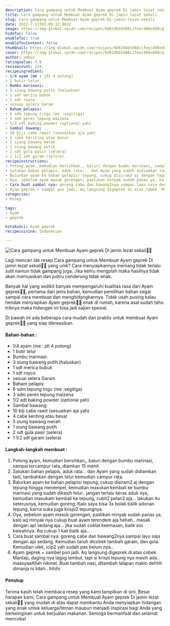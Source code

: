 ```yaml
---
description: Cara gampang untuk Membuat Ayam geprek Di jamin lezat sekali"
title: Cara gampang untuk Membuat Ayam geprek Di jamin lezat sekali
slug: Cara-gampang-untuk-Membuat-Ayam-geprek-Di-jamin-lezat-sekali
date: 2022-7-11T03:09:12.063Z
image: https://img-global.cpcdn.com/recipes/68619bb5d88c1fee/400x400cq70/photo.jpg
hideToc: false
enableToc: true
enableTocContent: false
thumbnail: https://img-global.cpcdn.com/recipes/68619bb5d88c1fee/400x400cq70/photo.jpg
cover: https://img-global.cpcdn.com/recipes/68619bb5d88c1fee/400x400cq70/photo.jpg
author: admin
ratingvalue: 4.8
reviewcount: 124
recipeingredient:
- 1/4 ayam (me : jdi 4 potong)
- 1 butir telur
- Bumbu marinasi:
- 3 siung bawang putih (haluskan)
- 1 sdt merica bubuk
- 1 sdt royco
- sesuai selera Garam
- Baham pelapis:
- 6 sdm tepung trigu (me :segitiga)
- 3 sdm peres tepung maizena
- 1/2 sdt baking powder (optional yah)
- Sambal bawang:
- 10 biji cabe rawit (sesuaikan aja yah)
- 4 cabe keriting atau besar
- 5 siung bawang merah
- 1 siung bawang putih
- 2 sdt gula pasir (selera)
- 1 1/2 sdt garam (selera)
recipeinstructions:
- Potong ayam, kemudian bersihkan,, baluri dengan bumbu marinasi, sampai tercampur rata, diamkan 15 menit
- Satukan bahan pelapis, aduk rata... dan Ayam yang sudah didiamkan tadi, tambahkan dengan telur kemudian campur rata.
- Balurkan ayam ke bahan pelapis/ tepung, cukup disiram2 aj dengan tepung hingga menempel, kemudian masukan kembali ke bumbu marinasi yang sudah dikasih telur.. jangan terlalu keras aduk nya, kemudian masukam kembali ke tepung, cubit2 pelan2 aja... lakukan itu seterusnya, kemudian goreng. Kalo saya bisa 3x bolak balik adonan tepung, karna suka juga krispi2 tepungnya.
- Oya, sebelum ayam masuk gorengan, pastikan minyak sudah panas ya, kalo aq minyak nya cukup buat ayam terendem aja heheh.. masak dengan api sedang aja... jika sudah coklat keemasan, balik sisi bawahnya. Aq cukup 1 kali balik aja...
- Cara buat sambal nya: goreng cabe dan bawang2nya sampai layu saja dengan api sedang. Kemudian taruh dicobek tambah garam, dan gula. Kemudian ulek, icip2 yah sudah pas belum nya..
- Ayam geprek + sambel pun jadi. Aq langsung digeprek di atas cobek. Mantap, daging nya lagsg lembut, tapi si krispi tepung nya masih ada.. maasyaaAllah nikmat. Buat tambah nasi, ditambah lalapan makin dehhh dimanja ni lidah.. hihihi
categories:
- Resep

tags:
- Ayam
- geprek

katakunci: Ayam geprek
recipecuisine: Indonesian

---
```


![Cara gampang untuk Membuat Ayam geprek Di jamin lezat sekali👩‍🍳](https://img-global.cpcdn.com/recipes/68619bb5d88c1fee/400x400cq70/photo.jpg)

Lagi mencari ide resep Cara gampang untuk Membuat Ayam geprek Di jamin lezat sekali👩‍🍳 yang unik? Cara menyiapkannya memang tidak terlalu sulit namun tidak gampang juga. Jika keliru mengolah maka hasilnya tidak akan memuaskan dan justru cenderung tidak enak.

Banyak hal yang sedikit banyak mempengaruhi kualitas rasa dari Ayam geprek👩‍🍳, pertama dari jenis bahan, kemudian pemilihan bahan segar sampai cara membuat dan menghidangkannya. Tidak usah pusing kalau hendak menyiapkan Ayam geprek👩‍🍳 enak di rumah, karena asal sudah tahu triknya maka hidangan ini bisa jadi sajian spesial.

Di bawah ini ada beberapa cara mudah dan praktis untuk membuat Ayam geprek👩‍🍳 yang siap dikreasikan.

<!--inarticleads1-->

#### Bahan-bahan :

- 1/4 ayam (me : jdi 4 potong)
- 1 butir telur
- Bumbu marinasi:
- 3 siung bawang putih (haluskan)
- 1 sdt merica bubuk
- 1 sdt royco
- sesuai selera Garam
- Baham pelapis:
- 6 sdm tepung trigu (me :segitiga)
- 3 sdm peres tepung maizena
- 1/2 sdt baking powder (optional yah)
- Sambal bawang:
- 10 biji cabe rawit (sesuaikan aja yah)
- 4 cabe keriting atau besar
- 5 siung bawang merah
- 1 siung bawang putih
- 2 sdt gula pasir (selera)
- 1 1/2 sdt garam (selera)

<!--inarticleads2-->

#### Langkah-langkah membuat :

1. Potong ayam, kemudian bersihkan,, baluri dengan bumbu marinasi, sampai tercampur rata, diamkan 15 menit
1. Satukan bahan pelapis, aduk rata... dan Ayam yang sudah didiamkan tadi, tambahkan dengan telur kemudian campur rata.
1. Balurkan ayam ke bahan pelapis/ tepung, cukup disiram2 aj dengan tepung hingga menempel, kemudian masukan kembali ke bumbu marinasi yang sudah dikasih telur.. jangan terlalu keras aduk nya, kemudian masukam kembali ke tepung, cubit2 pelan2 aja... lakukan itu seterusnya, kemudian goreng. Kalo saya bisa 3x bolak balik adonan tepung, karna suka juga krispi2 tepungnya.
1. Oya, sebelum ayam masuk gorengan, pastikan minyak sudah panas ya, kalo aq minyak nya cukup buat ayam terendem aja heheh.. masak dengan api sedang aja... jika sudah coklat keemasan, balik sisi bawahnya. Aq cukup 1 kali balik aja...
1. Cara buat sambal nya: goreng cabe dan bawang2nya sampai layu saja dengan api sedang. Kemudian taruh dicobek tambah garam, dan gula. Kemudian ulek, icip2 yah sudah pas belum nya..
1. Ayam geprek + sambel pun jadi. Aq langsung digeprek di atas cobek. Mantap, daging nya lagsg lembut, tapi si krispi tepung nya masih ada.. maasyaaAllah nikmat. Buat tambah nasi, ditambah lalapan makin dehhh dimanja ni lidah.. hihihi

#### Penutup

Terima kasih telah membaca resep yang kami tampilkan di sini. Besar harapan kami, Cara gampang untuk Membuat Ayam geprek Di jamin lezat sekali👩‍🍳 yang mudah di atas dapat membantu Anda menyiapkan hidangan yang enak untuk keluarga/teman maupun menjadi inspirasi bagi Anda yang berkeinginan untuk berjualan makanan. Semoga bermanfaat dan selamat mencoba!